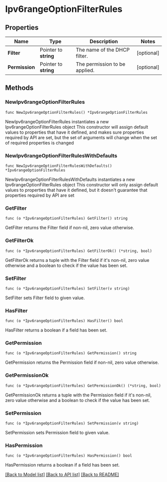 # Ipv6rangeOptionFilterRules

## Properties

Name | Type | Description | Notes
------------ | ------------- | ------------- | -------------
**Filter** | Pointer to **string** | The name of the DHCP filter. | [optional] 
**Permission** | Pointer to **string** | The permission to be applied. | [optional] 

## Methods

### NewIpv6rangeOptionFilterRules

`func NewIpv6rangeOptionFilterRules() *Ipv6rangeOptionFilterRules`

NewIpv6rangeOptionFilterRules instantiates a new Ipv6rangeOptionFilterRules object
This constructor will assign default values to properties that have it defined,
and makes sure properties required by API are set, but the set of arguments
will change when the set of required properties is changed

### NewIpv6rangeOptionFilterRulesWithDefaults

`func NewIpv6rangeOptionFilterRulesWithDefaults() *Ipv6rangeOptionFilterRules`

NewIpv6rangeOptionFilterRulesWithDefaults instantiates a new Ipv6rangeOptionFilterRules object
This constructor will only assign default values to properties that have it defined,
but it doesn't guarantee that properties required by API are set

### GetFilter

`func (o *Ipv6rangeOptionFilterRules) GetFilter() string`

GetFilter returns the Filter field if non-nil, zero value otherwise.

### GetFilterOk

`func (o *Ipv6rangeOptionFilterRules) GetFilterOk() (*string, bool)`

GetFilterOk returns a tuple with the Filter field if it's non-nil, zero value otherwise
and a boolean to check if the value has been set.

### SetFilter

`func (o *Ipv6rangeOptionFilterRules) SetFilter(v string)`

SetFilter sets Filter field to given value.

### HasFilter

`func (o *Ipv6rangeOptionFilterRules) HasFilter() bool`

HasFilter returns a boolean if a field has been set.

### GetPermission

`func (o *Ipv6rangeOptionFilterRules) GetPermission() string`

GetPermission returns the Permission field if non-nil, zero value otherwise.

### GetPermissionOk

`func (o *Ipv6rangeOptionFilterRules) GetPermissionOk() (*string, bool)`

GetPermissionOk returns a tuple with the Permission field if it's non-nil, zero value otherwise
and a boolean to check if the value has been set.

### SetPermission

`func (o *Ipv6rangeOptionFilterRules) SetPermission(v string)`

SetPermission sets Permission field to given value.

### HasPermission

`func (o *Ipv6rangeOptionFilterRules) HasPermission() bool`

HasPermission returns a boolean if a field has been set.


[[Back to Model list]](../README.md#documentation-for-models) [[Back to API list]](../README.md#documentation-for-api-endpoints) [[Back to README]](../README.md)


